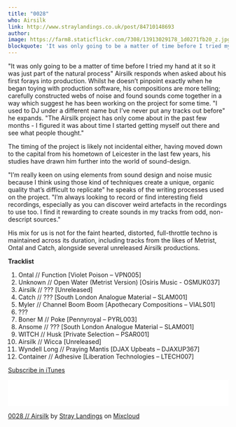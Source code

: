 ```yaml
---
title: "0028"
who: Airsilk
link: http://www.straylandings.co.uk/post/84710148693
author:
image: https://farm8.staticflickr.com/7308/13913029178_1d0271fb20_z.jpg
blockquote: 'It was only going to be a matter of time before I tried my hand at it so it was just part of the natural process" Airsilk responds when asked about his first forays into production. Whilst he doesn’t pinpoint exactly when he began toying with production software, his compositions are more telling; carefully constructed webs of noise and found sounds come together in a way which suggest he has been working on the project for some time. "I used to DJ under a different name but I’ve never put any tracks out before" he expands. "The Airsilk project has only come about in the past few months - I figured it was about time I started getting myself out there and see what people thought.'
---
```


"It was only going to be a matter of time before I tried my hand at it so it was just part of the natural process" Airsilk responds when asked about his first forays into production. Whilst he doesn’t pinpoint exactly when he began toying with production software, his compositions are more telling; carefully constructed webs of noise and found sounds come together in a way which suggest he has been working on the project for some time. "I used to DJ under a different name but I’ve never put any tracks out before" he expands. "The Airsilk project has only come about in the past few months - I figured it was about time I started getting myself out there and see what people thought."

The timing of the project is likely not incidental either, having moved down to the capital from his hometown of Leicester in the last few years, his studies have drawn him further into the world of sound-design.

"I’m really keen on using elements from sound design and noise music because I think using those kind of techniques create a unique, organic quality that’s difficult to replicate" he speaks of the writing processes used on the project. "I’m always looking to record or find interesting field recordings, especially as you can discover weird artefacts in the recordings to use too. I find it rewarding to create sounds in my tracks from odd, non-descript sources."

His mix for us is not for the faint hearted, distorted, full-throttle techno is maintained across its duration, including tracks from the likes of Metrist, Ontal and Catch, alongside several unreleased Airsilk productions.

**Tracklist**

  1. Ontal // Function [Violet Poison – VPN005] 
  2. Unknown // Open Water (Metrist Version) [Osiris Music - OSMUK037]
  3. Airsilk // ??? [Unreleased]
  4. Catch // ??? [South London Analogue Material – SLAM001]
  5. Myler // Channel Boom Boom [Apothecary Compositions – VIALS01]
  6. ???
  7. Boner M // Poke [Pennyroyal – PYRL003] 
  8. Ansome // ??? [South London Analogue Material – SLAM001]
  9. WITCH // Husk [Private Selection – PSAR001]
  10. Airsilk // Wicca [Unreleased]
  11. Wyndell Long // Praying Mantis [DJAX Upbeats – DJAXUP367]
  12. Container // Adhesive [Liberation Technologies – LTECH007]

[Subscribe in iTunes](https://itunes.apple.com/gb/podcast/stray-landings-mix-series/id556425050?mt=2)

<iframe frameborder="0" height="60" src="//www.mixcloud.com/widget/iframe/?feed=http%3A%2F%2Fwww.mixcloud.com%2Fstraylandings%2F0028-airsilk%2F&amp;mini=1&amp;embed_uuid=bbdac08b-af33-457f-b079-e5b80908d9ab&amp;replace=0&amp;hide_cover=1&amp;hide_artwork=1&amp;embed_type=widget_standard&amp;hide_tracklist=1" width="100%"></iframe>

[0028 // Airsilk](http://www.mixcloud.com/straylandings/0028-airsilk/?utm_source=widget&amp;utm_medium=web&amp;utm_campaign=base_links&amp;utm_term=resource_link) by [Stray Landings](http://www.mixcloud.com/straylandings/?utm_source=widget&amp;utm_medium=web&amp;utm_campaign=base_links&amp;utm_term=profile_link) on [Mixcloud](http://www.mixcloud.com/?utm_source=widget&utm_medium=web&utm_campaign=base_links&utm_term=homepage_link)